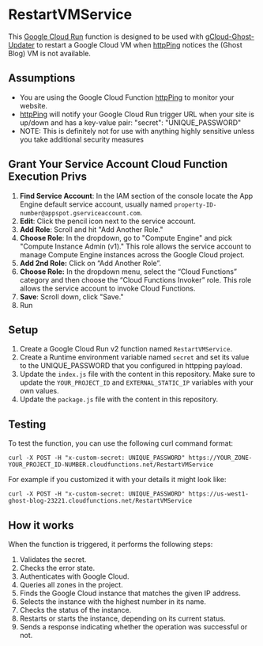 # RestartVMService

This [Google Cloud Run](https://console.cloud.google.com/run) function is designed to be used with [gCloud-Ghost-Updater](https://github.com/danielraffel/gCloud-Ghost-Updater) to restart a Google Cloud VM when [httpPing](https://github.com/danielraffel/httpPing) notices the (Ghost Blog) VM is not available.

## Assumptions

* You are using the Google Cloud Function [httpPing](https://github.com/danielraffel/httpPing) to monitor your website.
* [httpPing](https://github.com/danielraffel/httpPing) will notify your Google Cloud Run trigger URL when your site is up/down and has a key-value pair: "secret": "UNIQUE_PASSWORD"
* NOTE: This is definitely not for use with anything highly sensitive unless you take additional security measures

## Grant Your Service Account Cloud Function Execution Privs
1. **Find Service Account**: In the IAM section of the console locate the App Engine default service account, usually named `property-ID-number@appspot.gserviceaccount.com`.
2. **Edit**: Click the pencil icon next to the service account.
3. **Add Role**: Scroll and hit "Add Another Role."
4. **Choose Role**: In the dropdown, go to "Compute Engine" and pick "Compute Instance Admin (v1)." This role allows the service account to manage Compute Engine instances across the Google Cloud project.
5. **Add 2nd Role:** Click on “Add Another Role”.
6. **Choose Role:** In the dropdown menu, select the “Cloud Functions” category and then choose the “Cloud Functions Invoker” role. This role allows the service account to invoke Cloud Functions.
7. **Save**: Scroll down, click "Save."
8. Run

## Setup

1. Create a Google Cloud Run v2 function named `RestartVMService`.
2. Create a Runtime environment variable named `secret` and set its value to the UNIQUE_PASSWORD that you configured in httpping payload.
3. Update the `index.js` file with the content in this repository. Make sure to update the `YOUR_PROJECT_ID` and `EXTERNAL_STATIC_IP` variables with your own values.
4. Update the `package.js` file with the content in this repository.

## Testing

To test the function, you can use the following curl command format:

```
curl -X POST -H "x-custom-secret: UNIQUE_PASSWORD" https://YOUR_ZONE-YOUR_PROJECT_ID-NUMBER.cloudfunctions.net/RestartVMService
```


For example if you customized it with your details it might look like:

```
curl -X POST -H "x-custom-secret: UNIQUE_PASSWORD" https://us-west1-ghost-blog-23221.cloudfunctions.net/RestartVMService
```

## How it works

When the function is triggered, it performs the following steps:

1. Validates the secret.
2. Checks the error state.
3. Authenticates with Google Cloud.
4. Queries all zones in the project.
5. Finds the Google Cloud instance that matches the given IP address.
6. Selects the instance with the highest number in its name.
7. Checks the status of the instance.
8. Restarts or starts the instance, depending on its current status.
9. Sends a response indicating whether the operation was successful or not.

